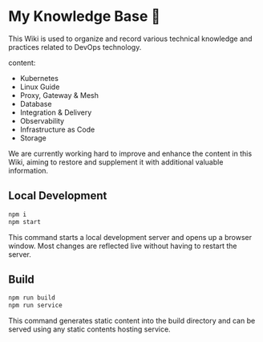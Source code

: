 # My Knowledge Base 🎉

This Wiki is used to organize and record various technical knowledge and practices related to DevOps technology.

content:
- Kubernetes
- Linux Guide
- Proxy, Gateway & Mesh
- Database
- Integration & Delivery
- Observability
- Infrastructure as Code
- Storage

We are currently working hard to improve and enhance the content in this Wiki, aiming to restore and supplement it with additional valuable information.

## Local Development

```bash
npm i
npm start

```
This command starts a local development server and opens up a browser window. Most changes are reflected live without having to restart the server.

## Build

```bash
npm run build
npm run service
```

This command generates static content into the build directory and can be served using any static contents hosting service.
